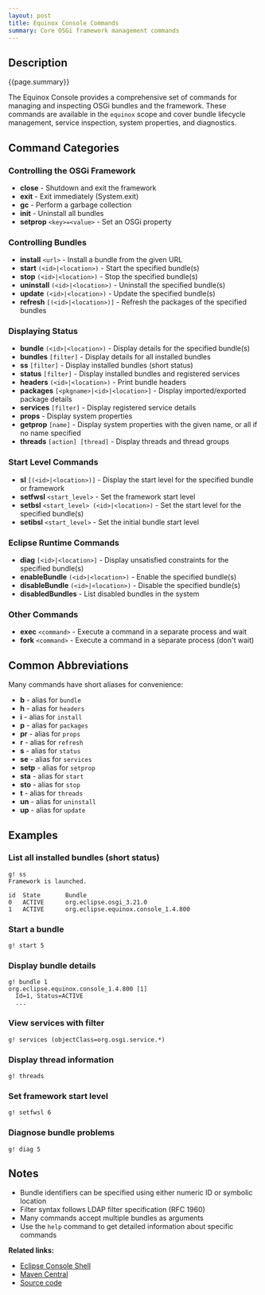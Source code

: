 ```yaml
---
layout: post
title: Equinox Console Commands
summary: Core OSGi framework management commands
---
```


## Description

{{page.summary}}

The Equinox Console provides a comprehensive set of commands for managing and inspecting OSGi bundles and the framework. These commands are available in the `equinox` scope and cover bundle lifecycle management, service inspection, system properties, and diagnostics.

## Command Categories

### Controlling the OSGi Framework

- **close** - Shutdown and exit the framework
- **exit** - Exit immediately (System.exit)
- **gc** - Perform a garbage collection
- **init** - Uninstall all bundles
- **setprop** `<key>=<value>` - Set an OSGi property

### Controlling Bundles

- **install** `<url>` - Install a bundle from the given URL
- **start** `(<id>|<location>)` - Start the specified bundle(s)
- **stop** `(<id>|<location>)` - Stop the specified bundle(s)
- **uninstall** `(<id>|<location>)` - Uninstall the specified bundle(s)
- **update** `(<id>|<location>)` - Update the specified bundle(s)
- **refresh** `[(<id>|<location>)]` - Refresh the packages of the specified bundles

### Displaying Status

- **bundle** `(<id>|<location>)` - Display details for the specified bundle(s)
- **bundles** `[filter]` - Display details for all installed bundles
- **ss** `[filter]` - Display installed bundles (short status)
- **status** `[filter]` - Display installed bundles and registered services
- **headers** `(<id>|<location>)` - Print bundle headers
- **packages** `[<pkgname>|<id>|<location>]` - Display imported/exported package details
- **services** `[filter]` - Display registered service details
- **props** - Display system properties
- **getprop** `[name]` - Display system properties with the given name, or all if no name specified
- **threads** `[action] [thread]` - Display threads and thread groups

### Start Level Commands

- **sl** `[(<id>|<location>)]` - Display the start level for the specified bundle or framework
- **setfwsl** `<start_level>` - Set the framework start level
- **setbsl** `<start_level> (<id>|<location>)` - Set the start level for the specified bundle(s)
- **setibsl** `<start_level>` - Set the initial bundle start level

### Eclipse Runtime Commands

- **diag** `[<id>|<location>]` - Display unsatisfied constraints for the specified bundle(s)
- **enableBundle** `(<id>|<location>)` - Enable the specified bundle(s)
- **disableBundle** `(<id>|<location>)` - Disable the specified bundle(s)
- **disabledBundles** - List disabled bundles in the system

### Other Commands

- **exec** `<command>` - Execute a command in a separate process and wait
- **fork** `<command>` - Execute a command in a separate process (don't wait)

## Common Abbreviations

Many commands have short aliases for convenience:
- **b** - alias for `bundle`
- **h** - alias for `headers`
- **i** - alias for `install`
- **p** - alias for `packages`
- **pr** - alias for `props`
- **r** - alias for `refresh`
- **s** - alias for `status`
- **se** - alias for `services`
- **setp** - alias for `setprop`
- **sta** - alias for `start`
- **sto** - alias for `stop`
- **t** - alias for `threads`
- **un** - alias for `uninstall`
- **up** - alias for `update`

## Examples

### List all installed bundles (short status)

```
g! ss
Framework is launched.

id	State       Bundle
0	ACTIVE      org.eclipse.osgi_3.21.0
1	ACTIVE      org.eclipse.equinox.console_1.4.800
```

### Start a bundle

```
g! start 5
```

### Display bundle details

```
g! bundle 1
org.eclipse.equinox.console_1.4.800 [1]
  Id=1, Status=ACTIVE
  ...
```

### View services with filter

```
g! services (objectClass=org.osgi.service.*)
```

### Display thread information

```
g! threads
```

### Set framework start level

```
g! setfwsl 6
```

### Diagnose bundle problems

```
g! diag 5
```

## Notes

- Bundle identifiers can be specified using either numeric ID or symbolic location
- Filter syntax follows LDAP filter specification (RFC 1960)
- Many commands accept multiple bundles as arguments
- Use the `help` command to get detailed information about specific commands

**Related links:**

- [Eclipse Console Shell](https://help.eclipse.org/latest/index.jsp?topic=%2Forg.eclipse.platform.doc.isv%2Fguide%2Fconsole_shell.htm)
- [Maven Central](https://mvnrepository.com/artifact/org.eclipse.platform/org.eclipse.equinox.console)
- [Source code](https://github.com/eclipse-equinox/equinox/blob/master/bundles/org.eclipse.equinox.console/src/org/eclipse/equinox/console/commands/EquinoxCommandProvider.java)

